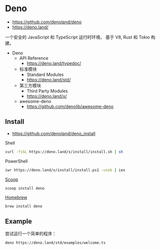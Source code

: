 # Deno

- <https://github.com/denoland/deno>
- <https://deno.land/>

一个安全的 JavaScript 和 TypeScript 运行时环境，
基于 V8, Rust 和 Tokio 构建。

- Deno
  - API Reference
    - <https://deno.land/typedoc/>
  - 标准模块
    - Standard Modules
    - <https://deno.land/std/>
  - 第三方模块
    - Third Party Modules
    - <https://deno.land/x/>
  - awesome-deno
    - <https://github.com/denolib/awesome-deno>

## Install

- <https://github.com/denoland/deno_install>

Shell

```sh
curl -fsSL https://deno.land/x/install/install.sh | sh
```

PowerShell

```sh
iwr https://deno.land/x/install/install.ps1 -useb | iex
```

[Scoop](https://scoop.sh/)

```sh
scoop install deno
```

[Homebrew](https://brew.sh/)

```
brew install deno
```

## Example

尝试运行一个简单的程序：

```
deno https://deno.land/std/examples/welcome.ts
```
